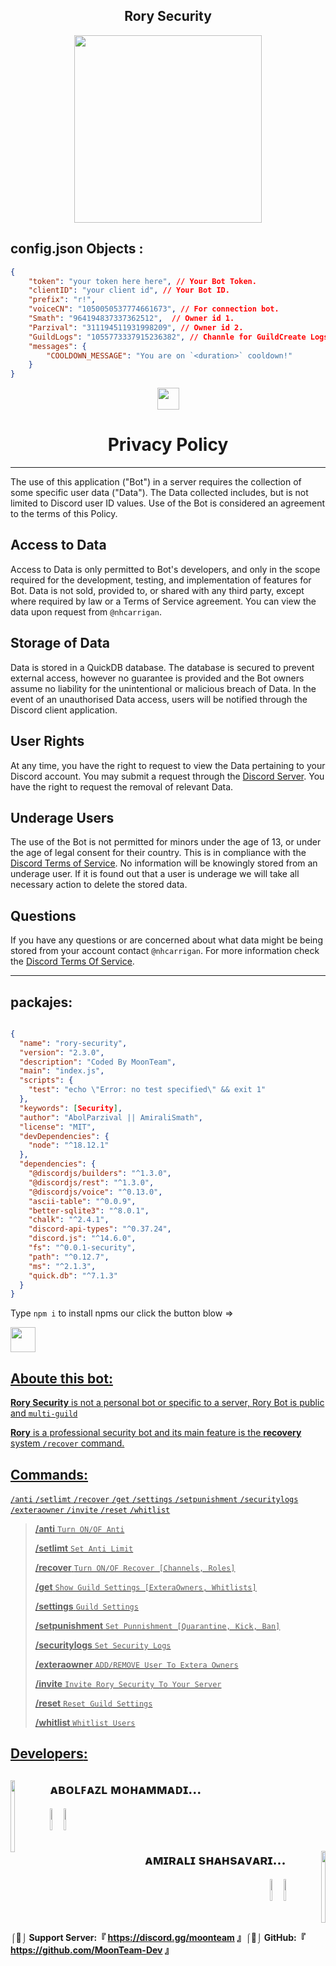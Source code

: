 <div align="center">
<h2>Rory Security</h2>
<img src="https://cdn.discordapp.com/attachments/931125155621666836/1075110937872314460/Logo_4.png" width="300" height="300" />
</div>
<h2>config.json Objects :</h2>

```json
{
	"token": "your token here here", // Your Bot Token.
	"clientID": "your client id", // Your Bot ID.
	"prefix": "r!",
	"voiceCN": "1050050537774661673", // For connection bot.
	"Smath": "964194837337362512",  // Owner id 1.
	"Parzival": "311194511931998209", // Owner id 2.
	"GuildLogs": "1055773337915236382", // Channle for GuildCreate Logs.
	"messages": {
		"COOLDOWN_MESSAGE": "You are on `<duration>` cooldown!"
	}
}
```
<div align="center">
<img src="https://cdn.discordapp.com/attachments/931125155621666836/1067764078170345522/crown.png" width="35" height="35" />
<h1>Privacy Policy</h1></div>

------

The use of this application ("Bot") in a server requires the collection of some specific user data ("Data"). The Data collected includes, but is not limited to Discord user ID values. Use of the Bot is considered an agreement to the terms of this Policy. 

## Access to Data

Access to Data is only permitted to Bot's developers, and only in the scope required for the development, testing, and implementation of features for Bot. Data is not sold, provided to, or shared with any third party, except where required by law or a Terms of Service agreement. You can view the data upon request from `@nhcarrigan`.

## Storage of Data

Data is stored in a QuickDB database. The database is secured to prevent external access, however no guarantee is provided and the Bot owners assume no liability for the unintentional or malicious breach of Data. In the event of an unauthorised Data access, users will be notified through the Discord client application.

## User Rights

At any time, you have the right to request to view the Data pertaining to your Discord account. You may submit a request through the [Discord Server](http://chat.nhcarrigan.com). You have the right to request the removal of relevant Data.

## Underage Users

The use of the Bot is not permitted for minors under the age of 13, or under the age of legal consent for their country. This is in compliance with the [Discord Terms of Service](https://discord.gg/moonteam). No information will be knowingly stored from an underage user. If it is found out that a user is underage we will take all necessary action to delete the stored data.

## Questions

If you have any questions or are concerned about what data might be being stored from your account contact `@nhcarrigan`. For more information check the [Discord Terms Of Service](https://discord.com/terms).

----

## packajes: 

```json

{
  "name": "rory-security",
  "version": "2.3.0",
  "description": "Coded By MoonTeam",
  "main": "index.js",
  "scripts": {
    "test": "echo \"Error: no test specified\" && exit 1"
  },
  "keywords": [Security],
  "author": "AbolParzival || AmiraliSmath",
  "license": "MIT",
  "devDependencies": {
    "node": "^18.12.1"
  },
  "dependencies": {
    "@discordjs/builders": "^1.3.0",
    "@discordjs/rest": "^1.3.0",
    "@discordjs/voice": "^0.13.0",
    "ascii-table": "^0.0.9",
    "better-sqlite3": "^8.0.1",
    "chalk": "^2.4.1",
    "discord-api-types": "^0.37.24",
    "discord.js": "^14.6.0",
    "fs": "^0.0.1-security",
    "path": "^0.12.7",
    "ms": "^2.1.3",
    "quick.db": "^7.1.3"
  }
}

```


Type `npm i` to install npms our click the button blow => 

<a href="https://www.npmjs.com/"><img src="https://cdn.discordapp.com/attachments/1049406847314042930/1075568981156577360/git-1.png" width="40" height="40" />

## Aboute this bot:

**Rory Security** is not a personal bot or specific to a server, Rory Bot is public and `multi-guild`

**Rory** is a professional security bot and its main feature is the **recovery** system `/recover` command.

## Commands:

`/anti` `/setlimt` `/recover` `/get` `/settings` `/setpunishment` `/securitylogs` `/exteraowner` `/invite` `/reset` `/whitlist`

> **/anti** `Turn ON/OF Anti`
> 	
> **/setlimt** `Set Anti Limit`
> 	
> **/recover** `Turn ON/OF Recover [Channels, Roles]`
> 	
> **/get** `Show Guild Settings [ExteraOwners, Whitlists]`
> 	
> **/settings** `Guild Settings`
> 	
> **/setpunishment** `Set Punnishment [Quarantine, Kick, Ban]`
> 	
> **/securitylogs** `Set Security Logs`
> 	
> **/exteraowner** `ADD/REMOVE User To Extera Owners`
> 	
> **/invite** `Invite Rory Security To Your Server`
> 
> **/reset** `Reset Guild Settings`
> 
> **/whitlist** `Whitlist Users`

## __Developers__:
	
<div align="left">
<img src="https://user-images.githubusercontent.com/106273190/206874721-44867a9e-15fd-4988-b44c-ea16f2583234.png" align="left" height="115" style="width: 12%" ><a/>
  <h2>ᴀʙᴏʟꜰᴀᴢʟ ᴍᴏʜᴀᴍᴍᴀᴅɪ...</h2>
  <a href="https://www.instagram.com/parzivalw_/"><img src="https://cdn.discordapp.com/attachments/931125155621666836/1074404423226376272/icons8-instagram-50.png" height="35" style="width: 3.5%" ><a/>
  <a href="https://github.com/Parzivalw00"><img src="https://cdn.discordapp.com/attachments/931125155621666836/1074404359783329802/icons8-github-50.png" height="35" style="width: 3.5%" ><a/></div>

<div align="right">
<img src="https://media.discordapp.net/attachments/1055448903752876072/1065385342913495040/12bbadd4c9b42706af74872809e27cc6.png" align="right" height="115" style="width: 12%" ></a>
  <h2>ᴀᴍɪʀᴀʟɪ sʜᴀʜsᴀᴠᴀʀɪ...</h2>

  <a href="https://www.instagram.com/smath_org/"><img src="https://cdn.discordapp.com/attachments/931125155621666836/1074404423226376272/icons8-instagram-50.png" height="35" style="width: 3.5%" ><a/>
  <a href="https://github.com/Amir-Smath"><img src="https://cdn.discordapp.com/attachments/931125155621666836/1074404359783329802/icons8-github-50.png" height="35" style="width: 3.5%" ><a/></div>
<br/>
	
**⌠💛⌡ Support Server:『 https://discord.gg/moonteam 』⌠💜⌡ GitHub:『 https://github.com/MoonTeam-Dev 』**
